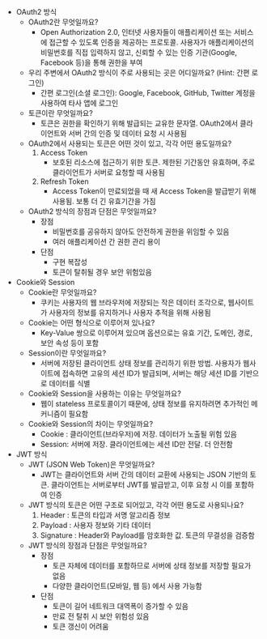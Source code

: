 - OAuth2 방식
    - OAuth2란 무엇일까요?
        - Open Authorization 2.0,  인터넷 사용자들이 애플리케이션 또는 서비스에 접근할 수 있도록 인증을 제공하는 프로토콜. 사용자가 애플리케이션의 비밀번호를 직접 입력하지 않고, 신뢰할 수 있는 인증 기관(Google, Facebook 등)을 통해 권한을 부여
    - 우리 주변에서 OAuth2 방식이 주로 사용되는 곳은 어디일까요? (Hint: 간편 로그인)
        - 간편 로그인(소셜 로그인): Google, Facebook, GitHub, Twitter 계정을 사용하여 타사 앱에 로그인
    - 토큰이란 무엇일까요?
        - 토큰은 권한을 확인하기 위해 발급되는 교유한 문자열. OAuth2에서 클라이언트와 서버 간의 인증 및 데이터 요청 시 사용됨
    - OAuth2에서 사용되는 토큰은 어떤 것이 있고, 각각 어떤 용도일까요?
        1. Access Token
            - 보호된 리소스에 접근하기 위한 토큰. 제한된 기간동안 유효하며, 주로 클라이언트가 서버로 요청할 때 사용됨
        2. Refresh Token
            - Access Token이 만료되었을 때 새 Access Token을 발급받기 위해 사용됨. 보통 더 긴 유효기간을 가짐
    - OAuth2 방식의 장점과 단점은 무엇일까요?
        - 장점
            - 비밀번호를 공유하지 않아도 안전하게 권한을 위임할 수 있음
            - 여러 애플리케이션 간 권한 관리 용이
        - 단점
            - 구현 복잡성
            - 토큰이 탈취될 경우 보안 위험있음
- Cookie와 Session
    - Cookie란 무엇일까요?
        - 쿠키는 사용자의 웹 브라우저에 저장되는 작은 데이터 조각으로, 웹사이트가 사용자의 정보를 유지하거나 사용자 추적을 위해 사용됨
    - Cookie는 어떤 형식으로 이루어져 있나요?
        - Key-Value 쌍으로 이루어져 있으며 옵션으로는 유효 기간, 도메인, 경로, 보안 속성 등이 포함
    - Session이란 무엇일까요?
        - 서버에 저장된 클라이언트 상태 정보를 관리하기 위한 방법. 사용자가 웹사이트에 접속하면 고유의 세션 ID가 발급되며, 서버는 해당 세션 ID를 기반으로 데이터를 식별
    - Cookie와 Session을 사용하는 이유는 무엇일까요?
        - 웹이 stateless 프로토콜이기 때문에, 상태 정보를 유지하려면 추가적인 메커니즘이 필요함
    - Cookie와 Session의 차이는 무엇일까요?
        - Cookie : 클라이언트(브라우저)에 저장. 데이터가 노출될 위험 있음
        - Session: 서버에 저장. 클라이언트에는 세션 ID만 전달. 더 안전함
- JWT 방식
    - JWT (JSON Web Token)은 무엇일까요?
        - JWT는 클라이언트와 서버 간의 데이터 교환에 사용되는 JSON 기반의 토큰. 클라이언트는 서버로부터 JWT를 발급받고, 이후 요청 시 이를 포함하여 인증
    - JWT 방식의 토큰은 어떤 구조로 되어있고, 각각 어떤 용도로 사용되나요?
        1. Header : 토큰의 타입과 서명 알고리즘 정보
        2. Payload : 사용자 정보와 기타 데이터
        3. Signature : Header와 Payload를 암호화한 값. 토큰의 무결성을 검증함
    - JWT 방식의 장점과 단점은 무엇일까요?
        - 장점
            - 토큰 자체에 데이터를 포함하므로 서버에 상태 정보를 저장할 필요가 없음
            - 다양한 클라이언트(모바일, 웹 등) 에서 사용 가능함
        - 단점
            - 토큰이 길어 네트워크 대역폭이 증가할 수 있음
            - 만료 전 탈취 시 보안 위험성 있음
            - 토큰 갱신이 어려움